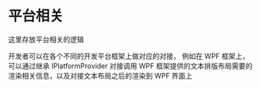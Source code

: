 ﻿# 平台相关

这里存放平台相关的逻辑

开发者可以在各个不同的开发平台框架上做对应的对接， 例如在 WPF 框架上，可以通过继承 IPlatformProvider 对接调用 WPF 框架提供的文本排版布局需要的渲染相关信息，以及对接文本布局之后的渲染到 WPF 界面上
